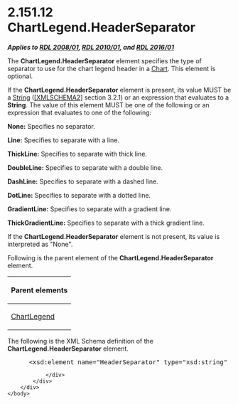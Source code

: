 <html dir="LTR" xmlns:mshelp="http://msdn.microsoft.com/mshelp" xmlns:ddue="http://ddue.schemas.microsoft.com/authoring/2003/5" xmlns:xlink="http://www.w3.org/1999/xlink" xmlns:tool="http://www.microsoft.com/tooltip">
    <head>
        <meta http-equiv="Content-Type" content="text/html; CHARSET=utf-8"></meta>
        <meta name="save" content="history"></meta>
        <title>2.151.12 ChartLegend.HeaderSeparator</title>
        <xml>
            <mshelp:toctitle title="2.151.12 ChartLegend.HeaderSeparator"></mshelp:toctitle>
            <mshelp:rltitle title="[MS-RDL]: ChartLegend.HeaderSeparator"></mshelp:rltitle>
            <mshelp:keyword index="A" term="e7f6deaf-c19b-4072-bce2-861cedeae131"></mshelp:keyword>
            <mshelp:attr name="DCSext.ContentType" value="open specification"></mshelp:attr>
            <mshelp:attr name="AssetID" value="e7f6deaf-c19b-4072-bce2-861cedeae131"></mshelp:attr>
            <mshelp:attr name="TopicType" value="kbRef"></mshelp:attr>
            <mshelp:attr name="DCSext.Title" value="[MS-RDL]: ChartLegend.HeaderSeparator" />
        </xml>
    </head>
    <body>
        <div id="header">
            <h1 class="heading">2.151.12 ChartLegend.HeaderSeparator</h1>
        </div>
        <div id="mainSection">
            <div id="mainBody">
                <div id="allHistory" class="saveHistory"></div>
                <div id="sectionSection0" class="section" name="collapseableSection">
                    

<p><b><i>Applies to </i></b><a href="1e855f94-4617-47e4-b89e-0856c6cb420f.html"><b><i>RDL 2008/01</i></b></a><b><i>,
</i></b><a href="3428e690-a348-4ec7-8a6a-8efb42d2cdee.html"><b><i>RDL 2010/01</i></b></a><b><i>,
and </i></b><a href="52ce3983-2bfc-4e72-9359-42aaf5fe4509.html"><b><i>RDL 2016/01</i></b></a></p>

<p>The <b>ChartLegend.HeaderSeparator</b> element specifies the
type of separator to use for the chart legend header in a <a href="b0ab5524-7eb2-47a7-a4d3-230f5c8c5526.html">Chart</a>. This element is
optional. </p>

<p>If the <b>ChartLegend.HeaderSeparator</b> element is
present, its value MUST be a <a href="1ed81ef3-a683-45e3-aaad-bd2bbe71bc3d.html">String</a>
(<a href="https://go.microsoft.com/fwlink/?LinkId=90610">[XMLSCHEMA2]</a>
section 3.2.1) or an expression that evaluates to a <b>String</b>. The value of
this element MUST be one of the following or an expression that evaluates to
one of the following:</p>

<p><b>None:</b> Specifies no separator.</p>

<p><b>Line:</b> Specifies to separate with a line.</p>

<p><b>ThickLine:</b> Specifies to separate with thick
line.</p>

<p><b>DoubleLine:</b> Specifies to separate with a
double line.</p>

<p><b>DashLine:</b> Specifies to separate with a dashed
line.</p>

<p><b>DotLine:</b> Specifies to separate with a dotted
line.</p>

<p><b>GradientLine:</b> Specifies to separate with a
gradient line.</p>

<p><b>ThickGradientLine:</b> Specifies to separate with
a thick gradient line.</p>

<p>If the <b>ChartLegend.HeaderSeparator</b> element is not
present, its value is interpreted as &quot;None&quot;.</p>

<p>Following is the parent element of the <b>ChartLegend.HeaderSeparator</b>
element.</p>

<table>
 <thead>
  <tr>
   <th>
   <p>Parent elements</p>
   </th>
  </tr>
 </thead>
 <tr>
  <td>
  <p><a href="68a0757c-8f1a-42b9-9473-ccedd40029fb.html">ChartLegend</a></p>
  </td>
 </tr>
</table>

<p>The following is the XML Schema definition of the <b>ChartLegend.HeaderSeparator</b>
element.</p>

<dl>
<dd>
<div><pre> &lt;xsd:element name=&quot;HeaderSeparator&quot; type=&quot;xsd:string&quot; minOccurs=&quot;0&quot; /&gt;
</pre></div>
</dd></dl>


                </div>
            </div>
        </div>
    </body>
</html>
